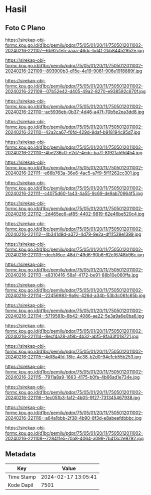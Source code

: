 # Hasil

## Foto C Plano

https://sirekap-obj-formc.kpu.go.id/d1bc/pemilu/pdpr/75/05/01/20/11/7505012011002-20240216-221107--6b92cfe5-aaaa-46dc-bd4f-2bb84452952e.jpg

https://sirekap-obj-formc.kpu.go.id/d1bc/pemilu/pdpr/75/05/01/20/11/7505012011002-20240216-221109--893900b3-d15e-4e19-9061-906e1918889f.jpg

https://sirekap-obj-formc.kpu.go.id/d1bc/pemilu/pdpr/75/05/01/20/11/7505012011002-20240216-221109--07b52e42-d405-49a2-8270-e938592c670f.jpg

https://sirekap-obj-formc.kpu.go.id/d1bc/pemilu/pdpr/75/05/01/20/11/7505012011002-20240216-221110--ac5936eb-0b37-4d46-a47f-70b5e2ea3dd8.jpg

https://sirekap-obj-formc.kpu.go.id/d1bc/pemilu/pdpr/75/05/01/20/11/7505012011002-20240216-221110--42a2ca67-f6fd-429d-9daf-b918194c95d7.jpg

https://sirekap-obj-formc.kpu.go.id/d1bc/pemilu/pdpr/75/05/01/20/11/7505012011002-20240216-221110--4be236c0-e2d7-4edc-ba7f-8f92fa59d454.jpg

https://sirekap-obj-formc.kpu.go.id/d1bc/pemilu/pdpr/75/05/01/20/11/7505012011002-20240216-221111--e66b763a-36e6-4ac5-a7f9-5f11262cc301.jpg

https://sirekap-obj-formc.kpu.go.id/d1bc/pemilu/pdpr/75/05/01/20/11/7505012011002-20240216-221111--c4075d60-1a43-4a55-9c69-de9ab70964f5.jpg

https://sirekap-obj-formc.kpu.go.id/d1bc/pemilu/pdpr/75/05/01/20/11/7505012011002-20240216-221112--2d465ec6-af85-4402-9819-62e46be520c4.jpg

https://sirekap-obj-formc.kpu.go.id/d1bc/pemilu/pdpr/75/05/01/20/11/7505012011002-20240216-221112--4b341d9d-a372-4d79-9e2a-df11539e1399.jpg

https://sirekap-obj-formc.kpu.go.id/d1bc/pemilu/pdpr/75/05/01/20/11/7505012011002-20240216-221113--dec5f6ce-48d7-49d6-90b6-62ef6748b96c.jpg

https://sirekap-obj-formc.kpu.go.id/d1bc/pemilu/pdpr/75/05/01/20/11/7505012011002-20240216-221113--e8310416-58a1-4172-be91-88b10e060ffa.jpg

https://sirekap-obj-formc.kpu.go.id/d1bc/pemilu/pdpr/75/05/01/20/11/7505012011002-20240216-221114--22456983-9a9c-426d-a34b-53b3c061c65b.jpg

https://sirekap-obj-formc.kpu.go.id/d1bc/pemilu/pdpr/75/05/01/20/11/7505012011002-20240216-221114--5719581b-8b42-4086-ae22-5e3a9a6e0ba6.jpg

https://sirekap-obj-formc.kpu.go.id/d1bc/pemilu/pdpr/75/05/01/20/11/7505012011002-20240216-221114--8ecf4a28-af9b-4b32-abf5-8fa33f018721.jpg

https://sirekap-obj-formc.kpu.go.id/d1bc/pemilu/pdpr/75/05/01/20/11/7505012011002-20240216-221115--4df8a4fd-18fc-4c38-b2d0-94e1cb55b253.jpg

https://sirekap-obj-formc.kpu.go.id/d1bc/pemilu/pdpr/75/05/01/20/11/7505012011002-20240216-221115--7911a8a9-1663-4175-b0fa-4b66ad1e734e.jpg

https://sirekap-obj-formc.kpu.go.id/d1bc/pemilu/pdpr/75/05/01/20/11/7505012011002-20240216-221116--1ec051b3-fa12-4b05-9f27-731345467938.jpg

https://sirekap-obj-formc.kpu.go.id/d1bc/pemilu/pdpr/75/05/01/20/11/7505012011002-20240216-221116--a64a1bbb-2f38-4b90-8f3d-e8abeefdbbbc.jpg

https://sirekap-obj-formc.kpu.go.id/d1bc/pemilu/pdpr/75/05/01/20/11/7505012011002-20240216-221108--728411e5-70a8-4064-a099-7b413c2e9792.jpg


## Metadata

| Key        | Value               |
| ---------- | ------------------- |
| Time Stamp | 2024-02-17 13:05:41 |
| Kode Dapil | 7501                |



